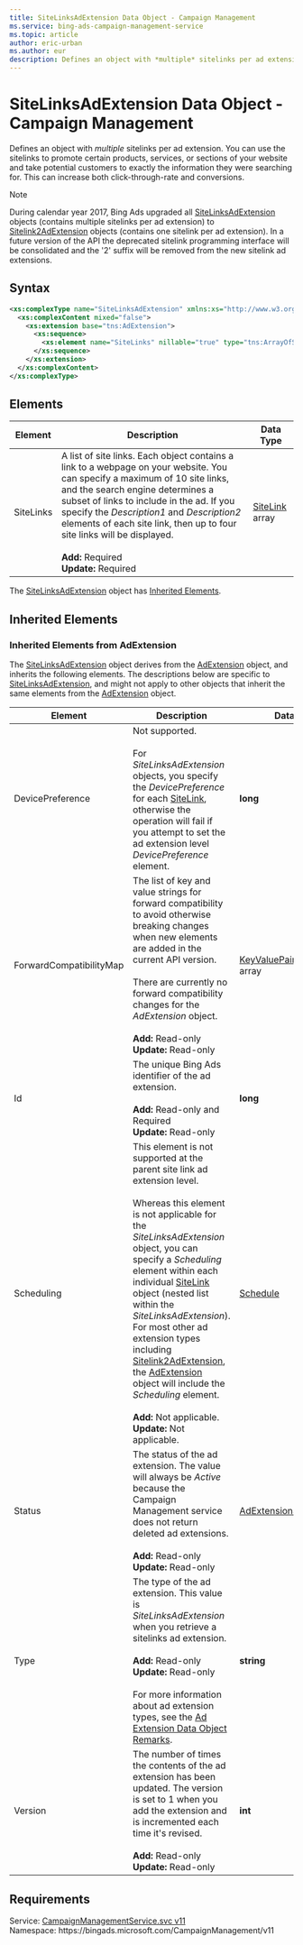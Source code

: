 ```yaml
---
title: SiteLinksAdExtension Data Object - Campaign Management
ms.service: bing-ads-campaign-management-service
ms.topic: article
author: eric-urban
ms.author: eur
description: Defines an object with *multiple* sitelinks per ad extension.
---
```

# SiteLinksAdExtension Data Object - Campaign Management
Defines an object with *multiple* sitelinks per ad extension. You can use the sitelinks to promote certain products, services, or sections of your website and take potential customers to exactly the information they were searching for. This can increase both click-through-rate and conversions.

> [!NOTE]
> During calendar year 2017, Bing Ads upgraded all [SiteLinksAdExtension](/bingads/campaign-management-service/sitelinksadextension.md) objects (contains multiple sitelinks per ad extension) to [Sitelink2AdExtension](/bingads/campaign-management-service/sitelink2adextension.md) objects (contains one sitelink per ad extension). In a future version of the API the deprecated sitelink programming interface will be consolidated and the '2' suffix will be removed from the new sitelink ad extensions.

## Syntax
```xml
<xs:complexType name="SiteLinksAdExtension" xmlns:xs="http://www.w3.org/2001/XMLSchema">
  <xs:complexContent mixed="false">
    <xs:extension base="tns:AdExtension">
      <xs:sequence>
        <xs:element name="SiteLinks" nillable="true" type="tns:ArrayOfSiteLink" />
      </xs:sequence>
    </xs:extension>
  </xs:complexContent>
</xs:complexType>
```

## <a name="elements"></a>Elements

|Element|Description|Data Type|
|-----------|---------------|-------------|
|<a name="sitelinks"></a>SiteLinks|A list of site links. Each object contains a link to a webpage on your website. You can specify a maximum of 10 site links, and the search engine determines a subset of links to include in the ad. If you specify the *Description1* and *Description2* elements of each site link, then up to four site links will be displayed.<br/><br/>**Add:** Required<br/>**Update:** Required|[SiteLink](sitelink.md) array|

The [SiteLinksAdExtension](sitelinksadextension.md) object has [Inherited Elements](#inheritedelements).

## <a name="inheritedelements"></a>Inherited Elements

### <a name="inheritedelementsadextension"></a>Inherited Elements from AdExtension
The [SiteLinksAdExtension](sitelinksadextension.md) object derives from the [AdExtension](adextension.md) object, and inherits the following elements. The descriptions below are specific to [SiteLinksAdExtension](sitelinksadextension.md), and might not apply to other objects that inherit the same elements from the [AdExtension](adextension.md) object.  

|Element|Description|Data Type|
|-----------|---------------|-------------|
|<a name="devicepreference"></a>DevicePreference|Not supported.<br/><br/>For *SiteLinksAdExtension* objects, you specify the *DevicePreference* for each [SiteLink](/bingads/campaign-management-service/sitelink.md), otherwise the operation will fail if you attempt to set the ad extension level *DevicePreference* element.|**long**|
|<a name="forwardcompatibilitymap"></a>ForwardCompatibilityMap|The list of key and value strings for forward compatibility to avoid otherwise breaking changes when new elements are added in the current API version.<br /><br />There are currently no forward compatibility changes for the *AdExtension* object.<br/><br/>**Add:** Read-only<br/>**Update:** Read-only|[KeyValuePairOfstringstring](keyvaluepairofstringstring.md) array|
|<a name="id"></a>Id|The unique Bing Ads identifier of the ad extension.<br/><br/>**Add:** Read-only and Required<br/>**Update:** Read-only|**long**|
|<a name="scheduling"></a>Scheduling|This element is not supported at the parent site link ad extension level. <br/><br/> Whereas this element is not applicable for the *SiteLinksAdExtension* object, you can specify a *Scheduling* element within each individual [SiteLink](/bingads/campaign-management-service/sitelink.md) object (nested list within the *SiteLinksAdExtension*). For most other ad extension types including [Sitelink2AdExtension](/bingads/campaign-management-service/sitelink2adextension.md), the [AdExtension](/bingads/campaign-management-service/adextension.md) object will include the *Scheduling* element.<br/><br/>**Add:** Not applicable.<br/>**Update:** Not applicable.|[Schedule](schedule.md)|
|<a name="status"></a>Status|The status of the ad extension. The value will always be *Active* because the Campaign Management service does not return deleted ad extensions.<br/><br/>**Add:** Read-only<br/>**Update:** Read-only|[AdExtensionStatus](adextensionstatus.md)|
|<a name="type"></a>Type|The type of the ad extension. This value is *SiteLinksAdExtension* when you retrieve a sitelinks ad extension. <br/><br/>**Add:** Read-only<br/>**Update:** Read-only<br/><br/>For more information about ad extension types, see the [Ad Extension Data Object Remarks](/bingads/campaign-management-service/adextension.md#remarks).|**string**|
|<a name="version"></a>Version|The number of times the contents of the ad extension has been updated. The version is set to 1 when you add the extension and is incremented each time it's revised.<br/><br/>**Add:** Read-only<br/>**Update:** Read-only|**int**|

## Requirements
Service: [CampaignManagementService.svc v11](https://campaign.api.bingads.microsoft.com/Api/Advertiser/CampaignManagement/v11/CampaignManagementService.svc)  
Namespace: https\://bingads.microsoft.com/CampaignManagement/v11  

